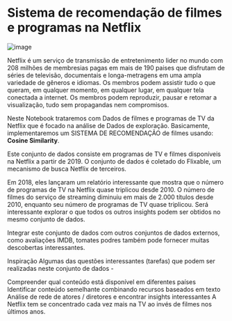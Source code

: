 # Sistema de recomendação de filmes e programas na Netflix

![image](https://user-images.githubusercontent.com/69597971/147837724-2ee25342-6ac3-4b5f-abf9-d2e4d56e13d5.png)


Netflix é um serviço de transmissão de entretenimento lider no mundo com 208 milhões de membresias pagas em mais de 190 paises que disfrutam de séries de televisão, documentais e longa-metragens em uma ampla variedade de gêneros e idiomas. Os membros podem assistir tudo o que queram, em qualquer momento, em qualquer lugar, em qualquer tela conectada a internet. Os membros podem reproduzir, pausar e retomar a visualização, tudo sem propagandas nem compromisos. 

Neste Notebook trataremos com Dados de filmes e programas de TV da Netflix que é focado na análise de Dados de exploração. Basicamente, implementaremos um SISTEMA DE RECOMENDAÇÃO de filmes usando: **Cosine Similarity**.


Este conjunto de dados consiste em programas de TV e filmes disponíveis na Netflix a partir de 2019. O conjunto de dados é coletado do Flixable, um mecanismo de busca Netflix de terceiros.

Em 2018, eles lançaram um relatório interessante que mostra que o número de programas de TV na Netflix quase triplicou desde 2010. O número de filmes do serviço de streaming diminuiu em mais de 2.000 títulos desde 2010, enquanto seu número de programas de TV quase triplicou. Será interessante explorar o que todos os outros insights podem ser obtidos no mesmo conjunto de dados.

Integrar este conjunto de dados com outros conjuntos de dados externos, como avaliações IMDB, tomates podres também pode fornecer muitas descobertas interessantes.

Inspiração
Algumas das questões interessantes (tarefas) que podem ser realizadas neste conjunto de dados -

Compreender qual conteúdo está disponível em diferentes países
Identificar conteúdo semelhante combinando recursos baseados em texto
Análise de rede de atores / diretores e encontrar insights interessantes
A Netflix tem se concentrado cada vez mais na TV ao invés de filmes nos últimos anos.
